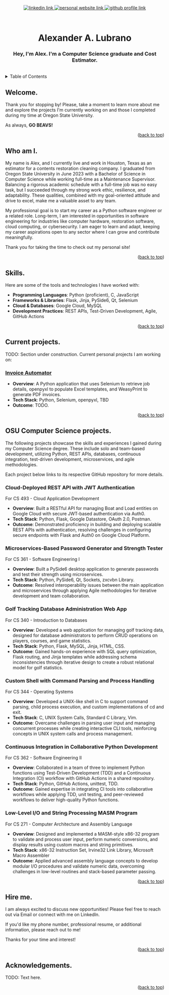 <!-- Improved compatibility of back to top link: See: https://github.com/othneildrew/Best-README-Template/pull/73 -->
<a name="readme-top"></a>

<!-- Title Section -->
<div align="center">
  <!-- Badges -->
  <p>
    <a href="https://linkedin.com/in/lubrano-alexander">
      <img src="https://img.shields.io/badge/LinkedIn-0A66C2?style=for-the-badge" alt="linkedin link" />
    </a>
    <a href="https://lubranoa.github.io">
      <img src="https://img.shields.io/badge/Personal_Site-47b51b?style=for-the-badge" alt="personal website link" />
    </a>
    <a href="https://github.com/lubranoa">
      <img src="https://img.shields.io/badge/GitHub-8A2BE2?style=for-the-badge&logo=github" alt="github profile link" />
    </a>
  </p>
  <br />
  <!-- Titles and Subtitles -->
  <h1 align="center">Alexander A. Lubrano</h1>
  <h3 align="center">
    <b>Hey, I'm Alex. I'm a Computer Science graduate and Cost Estimator.</b>
  </h3>
  <br />
</div>

<!-- Table of Contents -->
<details>
  <summary>Table of Contents</summary>

  - [Welcome.](#welcome)
  - [Who am I.](#who-am-i)
  - [Skills.](#skills)
  - [Current Projects.](#current-projects)
  - [OSU Computer Science Projects.](#osu-computer-science-projects)
  - [Hire me.](#hire-me)
  - [Acknowledgments.](#acknowledgements)

</details>

<!-- Welcome. -->
## Welcome.

Thank you for stopping by! Please, take a moment to learn more about me and explore the projects I'm currently working on and those I completed during my time at Oregon State University.

As always, **GO BEAVS!**

<p align="right">(<a href="#readme-top">back to top</a>)</p>

<!-- Who Am I. -->
## Who am I.

My name is Alex, and I currently live and work in Houston, Texas as an estimator for a contents restoration cleaning company. I graduated from Oregon State University in June 2023 with a Bachelor of Science in Computer Science while working full-time as a Maintenance Supervisor. Balancing a rigorous academic schedule with a full-time job was no easy task, but I succeeded through my strong work ethic, resilience, and adaptability. These qualities, combined with my goal-oriented attitude and drive to excel, make me a valuable asset to any team.

My professional goal is to start my career as a Python software engineer or a related role. Long-term, I am interested in opportunities in software engineering for industries like computer hardware, restoration software, cloud computing, or cybersecurity. I am eager to learn and adapt, keeping my career aspirations open to any sector where I can grow and contribute meaningfully.

Thank you for taking the time to check out my personal site!

<p align="right">(<a href="#readme-top">back to top</a>)</p>

<!-- Skills. -->
## Skills.

Here are some of the tools and technologies I have worked with:

- **Programming Languages**: Python (proficient), C, JavaScript
- **Frameworks & Libraries**: Flask, Jinja, PySide6, Qt, Selenium
- **Cloud & Databases**: Google Cloud, MySQL
- **Development Practices**: REST APIs, Test-Driven Development, Agile, GitHub Actions

<p align="right">(<a href="#readme-top">back to top</a>)</p>

<!-- Current projects. -->
## Current projects.

TODO: Section under construction. Current personal projects I am working on:

### [Invoice Automator][storage-tracker-url]
- **Overview**: A Python application that uses Selenium to retrieve job details, openpyxl to populate Excel templates, and WeasyPrint to generate PDF invoices.
- **Tech Stack**: Python, Selenium, openpyxl, TBD
- **Outcome**: TODO.

<p align="right">(<a href="#readme-top">back to top</a>)</p>

<!-- OSU Computer Science projects. -->
## OSU Computer Science projects.

The following projects showcase the skills and experiences I gained during my Computer Science degree. These include solo and team-based development, utilizing Python, REST APIs, databases, continuous integration, test-driven development, microservices, and agile methodologies.

Each project below links to its respective GitHub repository for more details. 

### Cloud-Deployed REST API with JWT Authentication
For CS 493 - Cloud Application Development
- **Overview**: Built a RESTful API for managing Boat and Load entities on Google Cloud with secure JWT-based authentication via Auth0.
- **Tech Stack**: Python, Flask, Google Datastore, OAuth 2.0, Postman.
- **Outcome**: Demonstrated proficiency in building and deploying scalable REST APIs with authentication, resolving challenges in configuring secure endpoints with Flask and Auth0 on Google Cloud Platform.

### Microservices-Based Password Generator and Strength Tester
For CS 361 - Software Engineering I
- **Overview**: Built a PySide6 desktop application to generate passwords and test their strength using microservices.
- **Tech Stack**: Python, PySide6, Qt, Sockets, zxcvbn Library.
- **Outcome**: Resolved interoperability issues between the main application and microservices through applying Agile methodologies for iterative development and team collaboration.

### Golf Tracking Database Administration Web App 
For CS 340 - Introduction to Databases

- **Overview**: Developed a web application for managing golf tracking data, designed for database administrators to perform CRUD operations on players, courses, and game statistics.
- **Tech Stack**: Python, Flask, MySQL, Jinja, HTML, CSS.
- **Outcome**: Gained hands-on experience with SQL query optimization, Flask routing, and Jinja templates while addressing schema inconsistencies through iterative design to create a robust relational model for golf statistics.

### Custom Shell with Command Parsing and Process Handling
For CS 344 - Operating Systems
- **Overview**: Developed a UNIX-like shell in C to support command parsing, child process execution, and custom implementations of cd and exit.
- **Tech Stack**: C, UNIX System Calls, Standard C Library, Vim.
- **Outcome**: Overcame challenges in parsing user input and managing concurrent processes while creating interactive CLI tools, reinforcing concepts in UNIX system calls and process management.

### Continuous Integration in Collaborative Python Development 
For CS 362 - Software Engineering II
- **Overview**: Collaborated in a team of three to implement Python functions using Test-Driven Development (TDD) and a Continuous Integration (CI) workflow with GitHub Actions in a shared repository.
- **Tech Stack**: Python, GitHub Actions, unittest, TDD.
- **Outcome**: Gained expertise in integrating CI tools into collaborative workflows while applying TDD, unit testing, and peer-reviewed workflows to deliver high-quality Python functions.

### Low-Level I/O and String Processing MASM Program 
For CS 271 - Computer Architecture and Assembly Language
- **Overview**: Designed and implemented a MASM-style x86-32 program to validate and process user input, perform numeric conversions, and display results using custom macros and string primitives.
- **Tech Stack**: x86-32 Instruction Set, Irvine32 Link Library, Microsoft Macro Assembler
- **Outcome**: Applied advanced assembly language concepts to develop modular I/O procedures and validate numeric data, overcoming challenges in low-level routines and stack-based parameter passing.

<p align="right">(<a href="#readme-top">back to top</a>)</p>

<!-- Hire me. -->
## Hire me.

I am always excited to discuss new opportunities! Please feel free to reach out via Email or connect with me on LinkedIn.

If you'd like my phone number, professional resume, or additional information, please reach out to me!

Thanks for your time and interest!

<p align="right">(<a href="#readme-top">back to top</a>)</p>

<!-- Acknowledgements. -->
## Acknowledgements.

TODO: Text here.

<p align="right">(<a href="#readme-top">back to top</a>)</p>

<!-- Markdown links and images -->
<!-- https://www.markdownguide.org/basic-syntax/#reference-style-links -->
[storage-tracker-url]: https://github.com/lubranoa/storage_tracker_and_biller